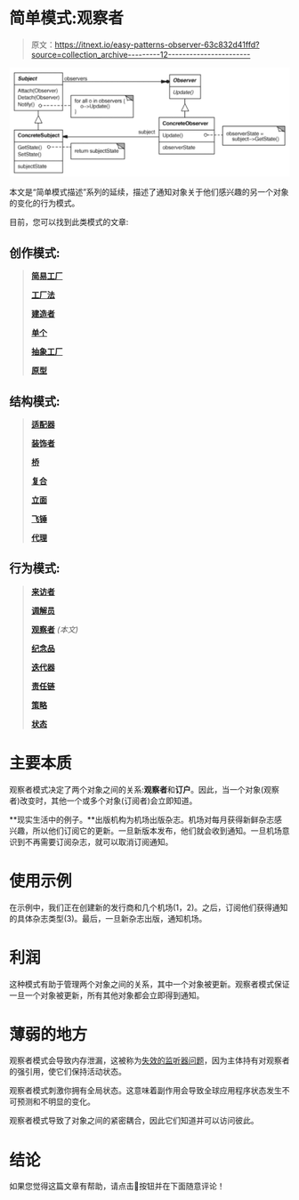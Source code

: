 # 简单模式:观察者

> 原文：<https://itnext.io/easy-patterns-observer-63c832d41ffd?source=collection_archive---------12----------------------->

![](img/5b962ec85dd22cbc56b1561003fee77c.png)

本文是“简单模式描述”系列的延续，描述了通知对象关于他们感兴趣的另一个对象的变化的行为模式。

目前，您可以找到此类模式的文章:

## 创作模式:

> [**简易工厂**](/easy-patterns-simple-factory-b946a086fd7e)
> 
> [**工厂法**](/easy-patterns-factory-method-5f27385ac5c)
> 
> [**建造者**](/easy-patterns-builder-d85655bcf8aa)
> 
> [**单个**](/easy-patterns-singleton-283356fb29bf)
> 
> [**抽象工厂**](/easy-patterns-abstract-factory-2325cb398fc6)
> 
> [**原型**](/easy-patterns-prototype-e03ec6962f89)

## 结构模式:

> [**适配器**](/easy-patterns-adapter-9b5806cb346f)
> 
> [**装饰者**](/easy-patterns-decorator-eaa96c0550ea)
> 
> [**桥**](/easy-patterns-bridge-28d50dc25f9f)
> 
> [**复合**](/easy-patterns-composite-8b28aa1f158)
> 
> [**立面**](/easy-patterns-facade-8cb185f4f44f)
> 
> [**飞锤**](/easy-patterns-flyweight-dab4c018f7f5)
> 
> [**代理**](/easy-patterns-proxy-45fc3a648020)

## 行为模式:

> [**来访者**](/easy-patterns-visitor-b8ef57eb957)
> 
> [**调解员**](/easy-patterns-mediator-e0bf18fefdf9)
> 
> [**观察者**](/easy-patterns-observer-63c832d41ffd) *(本文)*
> 
> [**纪念品**](/easy-patterns-memento-ce966cec7478)
> 
> [**迭代器**](/easy-patterns-iterator-f5c0dd85957)
> 
> [**责任链**](/easy-patterns-chain-of-responsibility-9a84307ad837)
> 
> [**策略**](/easy-patterns-strategy-ecb6f6fc0ef3)
> 
> [**状态**](/easy-patterns-state-ec87a1a487b4)

# 主要本质

观察者模式决定了两个对象之间的关系:**观察者**和**订户**。因此，当一个对象(观察者)改变时，其他一个或多个对象(订阅者)会立即知道。

**现实生活中的例子。**出版机构为机场出版杂志。机场对每月获得新鲜杂志感兴趣，所以他们订阅它的更新。一旦新版本发布，他们就会收到通知。一旦机场意识到不再需要订阅杂志，就可以取消订阅通知。

# 使用示例

在示例中，我们正在创建新的发行商和几个机场(1，2)。之后，订阅他们获得通知的具体杂志类型(3)。最后，一旦新杂志出版，通知机场。

# 利润

这种模式有助于管理两个对象之间的关系，其中一个对象被更新。观察者模式保证一旦一个对象被更新，所有其他对象都会立即得到通知。

# 薄弱的地方

观察者模式会导致内存泄漏，这被称为[失效的监听器问题](http://ilkinulas.github.io/development/general/2016/04/17/observer-pattern.html)，因为主体持有对观察者的强引用，使它们保持活动状态。

观察者模式刺激你拥有全局状态。这意味着副作用会导致全球应用程序状态发生不可预测和不明显的变化。

观察者模式导致了对象之间的紧密耦合，因此它们知道并可以访问彼此。

# 结论

如果您觉得这篇文章有帮助，请点击👏按钮并在下面随意评论！